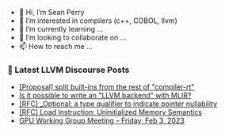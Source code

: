 - 👋 Hi, I’m Sean Perry
- 👀 I’m interested in compilers (c++, COBOL, llvm)
- 🌱 I’m currently learning ...
- 💞️ I’m looking to collaborate on ...
- 📫 How to reach me ...

<!---
s66perry/s66perry is a ✨ special ✨ repository because its `README.md` (this file) appears on your GitHub profile.
You can click the Preview link to take a look at your changes.
--->
### 📕 Latest LLVM Discourse Posts

<!-- DISCOURSE-LLVM:START -->
- [[Proposal] split built-ins from the rest of &quot;compiler-rt&quot;](https://discourse.llvm.org/t/proposal-split-built-ins-from-the-rest-of-compiler-rt/67978?page=2#post_30)
- [Is it possible to write an &quot;LLVM backend&quot; with MLIR?](https://discourse.llvm.org/t/is-it-possible-to-write-an-llvm-backend-with-mlir/68159#post_1)
- [[RFC] _Optional: a type qualifier to indicate pointer nullability](https://discourse.llvm.org/t/rfc-optional-a-type-qualifier-to-indicate-pointer-nullability/68004?page=2#post_27)
- [[RFC] Load Instruction: Uninitialized Memory Semantics](https://discourse.llvm.org/t/rfc-load-instruction-uninitialized-memory-semantics/67481?page=2#post_37)
- [GPU Working Group Meeting – Friday, Feb 3, 2023](https://discourse.llvm.org/t/gpu-working-group-meeting-friday-feb-3-2023/68095#post_3)
<!-- DISCOURSE-LLVM:END -->

